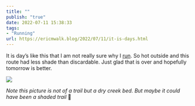 ```yaml
---
title: ""
publish: "true"
date: 2022-07-11 15:38:33
tags:
- "Running"
url: https://ericmwalk.blog/2022/07/11/it-is-days.html
---
```

It is day’s like this that I am not really sure why I [run](http://www.strava.com/activities/7453294652). So hot outside and this route had less shade than discardable. Just glad that is over and hopefully tomorrow is better.

![](https://ericmwalk.blog/uploads/2022/e36050e241.jpg)

_Note this picture is not of a trail but a dry creek bed. But maybe it could have been a shaded trail_ 🤔